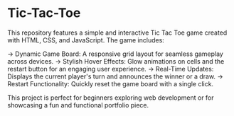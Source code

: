 # Tic-Tac-Toe
This repository features a simple and interactive Tic Tac Toe game created with HTML, CSS, and JavaScript. The game includes:

-> Dynamic Game Board: A responsive grid layout for seamless gameplay across devices.
-> Stylish Hover Effects: Glow animations on cells and the restart button for an engaging user experience.
-> Real-Time Updates: Displays the current player's turn and announces the winner or a draw.
-> Restart Functionality: Quickly reset the game board with a single click.

This project is perfect for beginners exploring web development or for showcasing a fun and functional portfolio piece.
